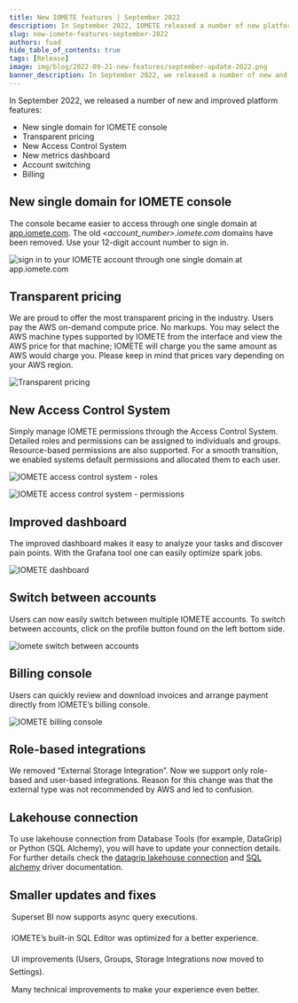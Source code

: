 ```yaml
---
title: New IOMETE features | September 2022
description: In September 2022, IOMETE released a number of new platform features including new single domain for IOMETE console, a new access control system, pricing module, improved metrics dashboard, billing and role-based integrations.
slug: new-iomete-features-september-2022
authors: fuad
hide_table_of_contents: true
tags: [Release]
image: img/blog/2022-09-21-new-features/september-update-2022.png
banner_description: In September 2022, we released a number of new and improved platform features. Check full description in this blog post.
---
```


In September 2022, we released a number of new and improved platform features:

- New single domain for IOMETE console
- Transparent pricing
- New Access Control System
- New metrics dashboard
- Account switching
- Billing

<!-- truncate -->

## New single domain for IOMETE console

The console became easier to access through one single domain at [app.iomete.com](https://app.iomete.com/signin). The old _\<account_number\>.iomete.com_ domains have been removed. Use your 12-digit account number to sign in.

![sign in to your IOMETE account through one single domain at app.iomete.com](/img/blog/2022-09-21-new-features/iomete-signin.jpeg "sign in to your IOMETE account through one single domain at app.iomete.com
")

## Transparent pricing

We are proud to offer the most transparent pricing in the industry. Users pay the AWS on-demand compute price. No markups. You may select the AWS machine types supported by IOMETE from the interface and view the AWS price for that machine; IOMETE will charge you the same amount as AWS would charge you. Please keep in mind that prices vary depending on your AWS region.

![Transparent pricing](/img/blog/2022-09-21-new-features/transparent-pricing.jpeg)

## New Access Control System

Simply manage IOMETE permissions through the Access Control System. Detailed roles and permissions can be assigned to individuals and groups. Resource-based permissions are also supported. For a smooth transition, we enabled systems default permissions and allocated them to each user.

![IOMETE access control system - roles](/img/blog/2022-09-21-new-features/access-control-system.jpeg "IOMETE access control system - roles")

![IOMETE access control system - permissions](/img/blog/2022-09-21-new-features/create-permission.jpeg "IOMETE access control system - permissions")

## Improved dashboard

The improved dashboard makes it easy to analyze your tasks and discover pain points. With the Grafana tool one can easily optimize spark jobs.

![IOMETE dashboard](/img/blog/2022-09-21-new-features/improved-dashboard.jpeg)

## Switch between accounts

Users can now easily switch between multiple IOMETE accounts. To switch between accounts, click on the profile button found on the left bottom side.

![iomete switch between accounts](/img/blog/2022-09-21-new-features/switch-account.jpeg)

## Billing console

Users can quickly review and download invoices and arrange payment directly from IOMETE’s billing console.

![IOMETE billing console](/img/blog/2022-09-21-new-features/billing-console.jpeg)

## Role-based integrations

We removed “External Storage Integration”. Now we support only role-based and user-based integrations. Reason for this change was that the external type was not recommended by AWS and led to confusion.

## Lakehouse connection

To use lakehouse connection from Database Tools (for example, DataGrip) or Python (SQL Alchemy), you will have to update your connection details. For further details check the [datagrip lakehouse connection](https://iomete.com/docs/datagrip-lakehouse-connection) and [SQL alchemy](https://iomete.com/docs/libraries/drivers/sql-alchemy-driver) driver documentation.

## Smaller updates and fixes

&#150; Superset BI now supports async query executions.

&#150; IOMETE’s built-in SQL Editor was optimized for a better experience.

&#150; UI improvements (Users, Groups, Storage Integrations now moved to Settings).

&#150; Many technical improvements to make your experience even better.
